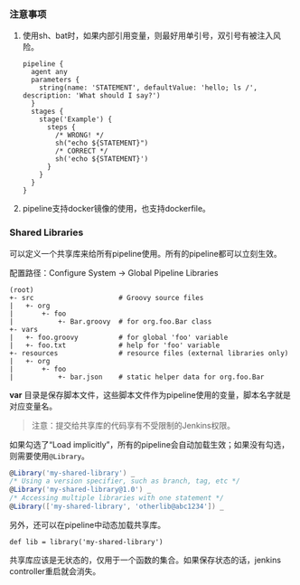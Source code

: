 ### 注意事项

1. 使用sh、bat时，如果内部引用变量，则最好用单引号，双引号有被注入风险。

   ```
   pipeline {
     agent any
     parameters {
       string(name: 'STATEMENT', defaultValue: 'hello; ls /', description: 'What should I say?')
     }
     stages {
       stage('Example') {
         steps {
           /* WRONG! */
           sh("echo ${STATEMENT}")
           /* CORRECT */
           sh('echo ${STATEMENT}')
         }
       }
     }
   }
   ```

   

2. pipeline支持docker镜像的使用，也支持dockerfile。



### Shared Libraries

可以定义一个共享库来给所有pipeline使用。所有的pipeline都可以立刻生效。

配置路径：Configure System -> Global Pipeline Libraries

```
(root)
+- src                     # Groovy source files
|   +- org
|       +- foo
|           +- Bar.groovy  # for org.foo.Bar class
+- vars
|   +- foo.groovy          # for global 'foo' variable
|   +- foo.txt             # help for 'foo' variable
+- resources               # resource files (external libraries only)
|   +- org
|       +- foo
|           +- bar.json    # static helper data for org.foo.Bar
```

**var** 目录是保存脚本文件，这些脚本文件作为pipeline使用的变量，脚本名字就是对应变量名。

> 注意：提交给共享库的代码享有不受限制的Jenkins权限。

如果勾选了“Load implicitly”，所有的pipeline会自动加载生效；如果没有勾选，则需要使用`@Library`。

```groovy
@Library('my-shared-library') _
/* Using a version specifier, such as branch, tag, etc */
@Library('my-shared-library@1.0') _
/* Accessing multiple libraries with one statement */
@Library(['my-shared-library', 'otherlib@abc1234']) _
```

另外，还可以在pipeline中动态加载共享库。

```
def lib = library('my-shared-library')
```

共享库应该是无状态的，仅用于一个函数的集合。如果保存状态的话，jenkins controller重启就会消失。



































